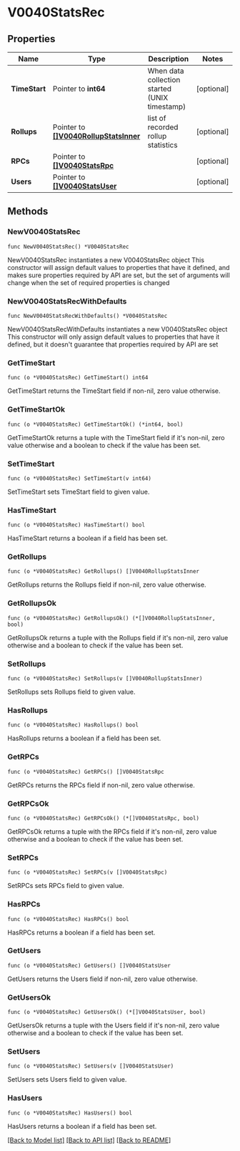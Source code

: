 # V0040StatsRec

## Properties

Name | Type | Description | Notes
------------ | ------------- | ------------- | -------------
**TimeStart** | Pointer to **int64** | When data collection started (UNIX timestamp) | [optional] 
**Rollups** | Pointer to [**[]V0040RollupStatsInner**](V0040RollupStatsInner.md) | list of recorded rollup statistics | [optional] 
**RPCs** | Pointer to [**[]V0040StatsRpc**](V0040StatsRpc.md) |  | [optional] 
**Users** | Pointer to [**[]V0040StatsUser**](V0040StatsUser.md) |  | [optional] 

## Methods

### NewV0040StatsRec

`func NewV0040StatsRec() *V0040StatsRec`

NewV0040StatsRec instantiates a new V0040StatsRec object
This constructor will assign default values to properties that have it defined,
and makes sure properties required by API are set, but the set of arguments
will change when the set of required properties is changed

### NewV0040StatsRecWithDefaults

`func NewV0040StatsRecWithDefaults() *V0040StatsRec`

NewV0040StatsRecWithDefaults instantiates a new V0040StatsRec object
This constructor will only assign default values to properties that have it defined,
but it doesn't guarantee that properties required by API are set

### GetTimeStart

`func (o *V0040StatsRec) GetTimeStart() int64`

GetTimeStart returns the TimeStart field if non-nil, zero value otherwise.

### GetTimeStartOk

`func (o *V0040StatsRec) GetTimeStartOk() (*int64, bool)`

GetTimeStartOk returns a tuple with the TimeStart field if it's non-nil, zero value otherwise
and a boolean to check if the value has been set.

### SetTimeStart

`func (o *V0040StatsRec) SetTimeStart(v int64)`

SetTimeStart sets TimeStart field to given value.

### HasTimeStart

`func (o *V0040StatsRec) HasTimeStart() bool`

HasTimeStart returns a boolean if a field has been set.

### GetRollups

`func (o *V0040StatsRec) GetRollups() []V0040RollupStatsInner`

GetRollups returns the Rollups field if non-nil, zero value otherwise.

### GetRollupsOk

`func (o *V0040StatsRec) GetRollupsOk() (*[]V0040RollupStatsInner, bool)`

GetRollupsOk returns a tuple with the Rollups field if it's non-nil, zero value otherwise
and a boolean to check if the value has been set.

### SetRollups

`func (o *V0040StatsRec) SetRollups(v []V0040RollupStatsInner)`

SetRollups sets Rollups field to given value.

### HasRollups

`func (o *V0040StatsRec) HasRollups() bool`

HasRollups returns a boolean if a field has been set.

### GetRPCs

`func (o *V0040StatsRec) GetRPCs() []V0040StatsRpc`

GetRPCs returns the RPCs field if non-nil, zero value otherwise.

### GetRPCsOk

`func (o *V0040StatsRec) GetRPCsOk() (*[]V0040StatsRpc, bool)`

GetRPCsOk returns a tuple with the RPCs field if it's non-nil, zero value otherwise
and a boolean to check if the value has been set.

### SetRPCs

`func (o *V0040StatsRec) SetRPCs(v []V0040StatsRpc)`

SetRPCs sets RPCs field to given value.

### HasRPCs

`func (o *V0040StatsRec) HasRPCs() bool`

HasRPCs returns a boolean if a field has been set.

### GetUsers

`func (o *V0040StatsRec) GetUsers() []V0040StatsUser`

GetUsers returns the Users field if non-nil, zero value otherwise.

### GetUsersOk

`func (o *V0040StatsRec) GetUsersOk() (*[]V0040StatsUser, bool)`

GetUsersOk returns a tuple with the Users field if it's non-nil, zero value otherwise
and a boolean to check if the value has been set.

### SetUsers

`func (o *V0040StatsRec) SetUsers(v []V0040StatsUser)`

SetUsers sets Users field to given value.

### HasUsers

`func (o *V0040StatsRec) HasUsers() bool`

HasUsers returns a boolean if a field has been set.


[[Back to Model list]](../README.md#documentation-for-models) [[Back to API list]](../README.md#documentation-for-api-endpoints) [[Back to README]](../README.md)


